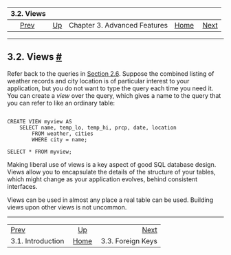 

|                         3.2. Views                        |                                                             |                              |                                                       |                                               |
| :-------------------------------------------------------: | :---------------------------------------------------------- | :--------------------------: | ----------------------------------------------------: | --------------------------------------------: |
| [Prev](tutorial-advanced-intro.html "3.1. Introduction")  | [Up](tutorial-advanced.html "Chapter 3. Advanced Features") | Chapter 3. Advanced Features | [Home](index.html "PostgreSQL 17devel Documentation") |  [Next](tutorial-fk.html "3.3. Foreign Keys") |

***

## 3.2. Views [#](#TUTORIAL-VIEWS)

Refer back to the queries in [Section 2.6](tutorial-join.html "2.6. Joins Between Tables"). Suppose the combined listing of weather records and city location is of particular interest to your application, but you do not want to type the query each time you need it. You can create a *view* over the query, which gives a name to the query that you can refer to like an ordinary table:

```

CREATE VIEW myview AS
    SELECT name, temp_lo, temp_hi, prcp, date, location
        FROM weather, cities
        WHERE city = name;

SELECT * FROM myview;
```

Making liberal use of views is a key aspect of good SQL database design. Views allow you to encapsulate the details of the structure of your tables, which might change as your application evolves, behind consistent interfaces.

Views can be used in almost any place a real table can be used. Building views upon other views is not uncommon.

***

|                                                           |                                                             |                                               |
| :-------------------------------------------------------- | :---------------------------------------------------------: | --------------------------------------------: |
| [Prev](tutorial-advanced-intro.html "3.1. Introduction")  | [Up](tutorial-advanced.html "Chapter 3. Advanced Features") |  [Next](tutorial-fk.html "3.3. Foreign Keys") |
| 3.1. Introduction                                         |    [Home](index.html "PostgreSQL 17devel Documentation")    |                             3.3. Foreign Keys |
